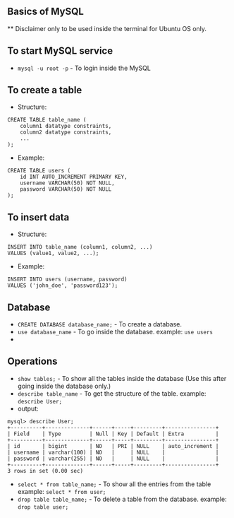 ## Basics of MySQL

** Disclaimer only to be used inside the terminal for Ubuntu OS only.

## To start MySQL service
* `mysql -u root -p` - To login inside the MySQL

## To create a table
* Structure:
```
CREATE TABLE table_name (
    column1 datatype constraints,
    column2 datatype constraints,
    ...
);
```
* Example:
```
CREATE TABLE users (
    id INT AUTO_INCREMENT PRIMARY KEY,
    username VARCHAR(50) NOT NULL,
    password VARCHAR(50) NOT NULL
);
```
## To insert data
* Structure:
```
INSERT INTO table_name (column1, column2, ...)
VALUES (value1, value2, ...);
```
* Example:
```
INSERT INTO users (username, password)
VALUES ('john_doe', 'password123');
```
## Database
* `CREATE DATABASE database_name;` - To create a database.
* `use database_name` - To go inside the database. example: `use users`
* 
## Operations

* `show tables;` - To show all the tables inside the database (Use this after going inside the database only.)
* `describe table_name` - To get the structure of the table. example: `describe User;`
* output: 
```
mysql> describe User;
+----------+--------------+------+-----+---------+----------------+
| Field    | Type         | Null | Key | Default | Extra          |
+----------+--------------+------+-----+---------+----------------+
| id       | bigint       | NO   | PRI | NULL    | auto_increment |
| username | varchar(100) | NO   |     | NULL    |                |
| password | varchar(255) | NO   |     | NULL    |                |
+----------+--------------+------+-----+---------+----------------+
3 rows in set (0.00 sec)
```

* `select * from table_name;` - To show all the entries from the table example: `select * from user;`
* `drop table table_name;` - To delete a table from the database. example: `drop table user;`
